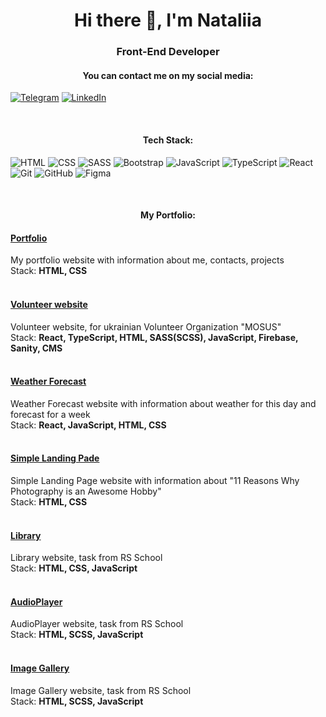<h1 align="center">Hi there 👋, I'm Nataliia</h1>

<h3 align="center">Front-End Developer</h3>

<h4 align="center">You can contact me on my social media:</h4>

[![Telegram](https://img.shields.io/badge/-Telegram-333?style=for-the-badge&logo=telegram&logoColor=27A0D9)](https://t.me/NataliiaMatvieiko)
[![LinkedIn](https://img.shields.io/badge/-LinkedIn-333?style=for-the-badge&logo=linkedin&logoColor=0A66C2)](https://www.linkedin.com/in/nataliia-matvieiko/)

</br>
<h4 align="center">Tech Stack:</h4>

![HTML](https://img.shields.io/badge/-HTML-333?style=for-the-badge&logo=html5)
![CSS](https://img.shields.io/badge/-CSS-333?style=for-the-badge&logo=css3&logoColor=blue)
![SASS](https://img.shields.io/badge/-SASS-333?style=for-the-badge&logo=SASS)
![Bootstrap](https://img.shields.io/badge/-Bootstrap-333?style=for-the-badge&logo=Bootstrap)
![JavaScript](https://img.shields.io/badge/-JavaScript-333?style=for-the-badge&logo=javascript)
![TypeScript](https://img.shields.io/badge/-TypeScript-333?style=for-the-badge&logo=TypeScript)
![React](https://img.shields.io/badge/-React-333?style=for-the-badge&logo=React)
![Git](https://img.shields.io/badge/-Git-333?style=for-the-badge&logo=Git)
![GitHub](https://img.shields.io/badge/-GitHub-333?style=for-the-badge&logo=GitHub)
![Figma](https://img.shields.io/badge/-Figma-333?style=for-the-badge&logo=Figma)

</br>
<h4 align="center">My Portfolio:</h4>

#### [Portfolio](https://www.shecodes.io/workshops/shecodes-responsive-b315421e-80e9-44eb-bb74-21e1b8120b2c/projects/1330104)
My portfolio website with information about me, contacts, projects
<br>
Stack: **HTML, CSS**
<br>
<br>

#### [Volunteer website](https://mosus.com.ua/)
Volunteer website, for ukrainian Volunteer Organization "MOSUS"
<br>
Stack: **React, TypeScript, HTML, SASS(SCSS), JavaScript, Firebase, Sanity, CMS**
<br>
<br>

#### [Weather Forecast](https://www.shecodes.io/workshops/shecodes-react-5778517b-4381-42df-9a67-b5c9a98efc90/projects/1579682)
Weather Forecast website with information about weather for this day and forecast for a week
<br>
Stack: **React, JavaScript, HTML, CSS**
<br>
<br>

#### [Simple Landing Pade](https://www.shecodes.io/workshops/shecodes-basics-65b0fa59-234a-4d61-bb1b-d5cb47061966/projects/1064257)
Simple Landing Page website with information about "11 Reasons Why Photography is an Awesome Hobby"
<br>
Stack: **HTML, CSS**
<br>
<br>

#### [Library](https://sparkling-jelly-3a0493.netlify.app)
Library website, task from RS School
<br>
Stack: **HTML, CSS, JavaScript**
<br>
<br>

#### [AudioPlayer](https://deluxe-tarsier-3cdfcf.netlify.app/)
AudioPlayer website, task from RS School
<br>
Stack: **HTML, SCSS, JavaScript**
<br>
<br>

#### [Image Gallery](https://aesthetic-haupia-2b675a.netlify.app/)
Image Gallery website, task from RS School
<br>
Stack: **HTML, SCSS, JavaScript**
<br>
<br>
